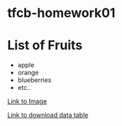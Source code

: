 # tfcb-homework01

# List of Fruits
* apple
* orange
* blueberries
* etc..

[Link to Image](https://github.com/aj-snyder/tfcb-homework01/blob/main/casent.0191696_camponotus_darwinii.jpg)

[Link to download data table](https://github.com/aj-snyder/tfcb-homework01/blob/main/survey_data.xlsx)
